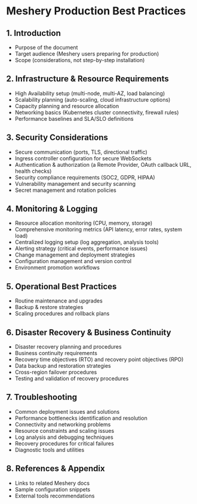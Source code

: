 # Meshery Production Best Practices

## 1. Introduction

- Purpose of the document
- Target audience (Meshery users preparing for production)
- Scope (considerations, not step-by-step installation)

## 2. Infrastructure & Resource Requirements

- High Availability setup (multi-node, multi-AZ, load balancing)
- Scalability planning (auto-scaling, cloud infrastructure options)
- Capacity planning and resource allocation
- Networking basics (Kubernetes cluster connectivity, firewall rules)
- Performance baselines and SLA/SLO definitions

## 3. Security Considerations

- Secure communication (ports, TLS, directional traffic)
- Ingress controller configuration for secure WebSockets
- Authentication & authorization (a Remote Provider, OAuth callback URL, health checks)
- Security compliance requirements (SOC2, GDPR, HIPAA)
- Vulnerability management and security scanning
- Secret management and rotation policies

## 4. Monitoring & Logging

- Resource allocation monitoring (CPU, memory, storage)
- Comprehensive monitoring metrics (API latency, error rates, system load)
- Centralized logging setup (log aggregation, analysis tools)
- Alerting strategy (critical events, performance issues)
- Change management and deployment strategies
- Configuration management and version control
- Environment promotion workflows

## 5. Operational Best Practices

- Routine maintenance and upgrades
- Backup & restore strategies
- Scaling procedures and rollback plans

## 6. Disaster Recovery & Business Continuity
- Disaster recovery planning and procedures
- Business continuity requirements
- Recovery time objectives (RTO) and recovery point objectives (RPO)
- Data backup and restoration strategies
- Cross-region failover procedures
- Testing and validation of recovery procedures

## 7. Troubleshooting
- Common deployment issues and solutions
- Performance bottlenecks identification and resolution
- Connectivity and networking problems
- Resource constraints and scaling issues
- Log analysis and debugging techniques
- Recovery procedures for critical failures
- Diagnostic tools and utilities

## 8. References & Appendix

- Links to related Meshery docs
- Sample configuration snippets
- External tools recommendations
